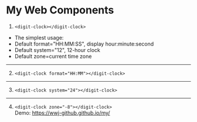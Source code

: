 # My Web Components
1. `<digit-clock></digit-clock>`  
  + The simplest usage:  
  + Default format="HH:MM:SS", display hour:minute:second  
  + Default system="12", 12-hour clock  
  + Default zone=current time zone
***
2. `<digit-clock format="HH:MM"></digit-clock>`
***
3. `<digit-clock system="24"></digit-clock>`
***
4. `<digit-clock zone="-8"></digit-clock>`  
Demo: <https://wwj-github.github.io/my/>
